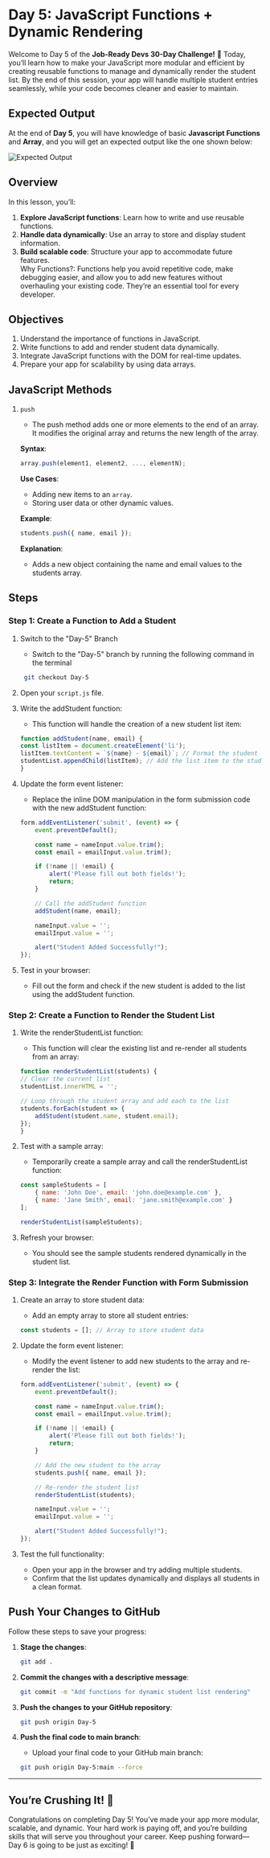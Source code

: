 # Day 5: JavaScript Functions + Dynamic Rendering

Welcome to Day 5 of the **Job-Ready Devs 30-Day Challenge!** 🎉 Today, you’ll learn how to make your JavaScript more modular and efficient by creating reusable functions to manage and dynamically render the student list. By the end of this session, your app will handle multiple student entries seamlessly, while your code becomes cleaner and easier to maintain.

## Expected Output 
At the end of **Day 5**, you will have knowledge of basic **Javascript Functions** and **Array**, and you will get an expected output like the one shown below:

![Expected Output](https://gfxvsstorage.blob.core.windows.net/gfxvscontainer/Day5.gif)

## Overview
In this lesson, you’ll:

1. **Explore JavaScript functions**: Learn how to write and use reusable functions.
2. **Handle data dynamically**: Use an array to store and display student information.
3. **Build scalable code**: Structure your app to accommodate future features.  
Why Functions?: Functions help you avoid repetitive code, make debugging easier, and allow you to add new features without overhauling your existing code. They’re an essential tool for every developer.

## Objectives
1. Understand the importance of functions in JavaScript.
2. Write functions to add and render student data dynamically.
3. Integrate JavaScript functions with the DOM for real-time updates.
4. Prepare your app for scalability by using data arrays.

## JavaScript Methods
1. `push`
    - The push method adds one or more elements to the end of an array. It modifies the original array and returns the new length of the array.

    **Syntax**:
    ```javascript
    array.push(element1, element2, ..., elementN);
    ```

    **Use Cases**:
    - Adding new items to an `array`.
    - Storing user data or other dynamic values.

    **Example**:
    ```javascript
    students.push({ name, email });
    ```

    **Explanation**:
    - Adds a new object containing the name and email values to the students array.  


## Steps
### Step 1: Create a Function to Add a Student
1. Switch to the "Day-5" Branch
    - Switch to the "Day-5" branch by running the following command in the terminal
    ```bash
     git checkout Day-5
    ```
2. Open your `script.js` file.
3. Write the addStudent function:
    - This function will handle the creation of a new student list item:
    ```javascript
    function addStudent(name, email) {
    const listItem = document.createElement('li');
    listItem.textContent = `${name} - ${email}`; // Format the student data
    studentList.appendChild(listItem); // Add the list item to the student list
    }
    ```

4. Update the form event listener:
    - Replace the inline DOM manipulation in the form submission code with the new addStudent function:
    ```javascript
    form.addEventListener('submit', (event) => {
        event.preventDefault();

        const name = nameInput.value.trim();
        const email = emailInput.value.trim();

        if (!name || !email) {
            alert('Please fill out both fields!');
            return;
        }

        // Call the addStudent function
        addStudent(name, email);

        nameInput.value = '';
        emailInput.value = '';

        alert("Student Added Successfully!");
    });
    ```

5. Test in your browser:
    - Fill out the form and check if the new student is added to the list using the addStudent function.

### Step 2: Create a Function to Render the Student List
1. Write the renderStudentList function:
    - This function will clear the existing list and re-render all students from an array:
    ```javascript
    function renderStudentList(students) {
    // Clear the current list
    studentList.innerHTML = '';

    // Loop through the student array and add each to the list
    students.forEach(student => {
        addStudent(student.name, student.email);
    });
    }
    ```

2. Test with a sample array:
    - Temporarily create a sample array and call the renderStudentList function:
    ```javascript
    const sampleStudents = [
        { name: 'John Doe', email: 'john.doe@example.com' },
        { name: 'Jane Smith', email: 'jane.smith@example.com' }
    ];

    renderStudentList(sampleStudents);
    ```

3. Refresh your browser:
    - You should see the sample students rendered dynamically in the student list.

### Step 3: Integrate the Render Function with Form Submission
1. Create an array to store student data:
    - Add an empty array to store all student entries:
    ```javascript
    const students = []; // Array to store student data
    ```

2. Update the form event listener:
    - Modify the event listener to add new students to the array and re-render the list:
    ```javascript
    form.addEventListener('submit', (event) => {
        event.preventDefault();

        const name = nameInput.value.trim();
        const email = emailInput.value.trim();

        if (!name || !email) {
            alert('Please fill out both fields!');
            return;
        }

        // Add the new student to the array
        students.push({ name, email });

        // Re-render the student list
        renderStudentList(students);

        nameInput.value = '';
        emailInput.value = '';

        alert("Student Added Successfully!");
    });
    ```

3. Test the full functionality:
    - Open your app in the browser and try adding multiple students.
    - Confirm that the list updates dynamically and displays all students in a clean format.

## Push Your Changes to GitHub
Follow these steps to save your progress:

1. **Stage the changes**:
     ```bash
     git add .
     ```

2. **Commit the changes with a descriptive message**:
     ```bash
     git commit -m "Add functions for dynamic student list rendering"
     ```

3. **Push the changes to your GitHub repository**:
     ```bash
     git push origin Day-5
     ```

4. **Push the final code to main branch**:
    - Upload your final code to your GitHub main branch:
    ```bash
    git push origin Day-5:main --force
    ```

---

## You’re Crushing It! 🎉
Congratulations on completing Day 5! You’ve made your app more modular, scalable, and dynamic. Your hard work is paying off, and you’re building skills that will serve you throughout your career. Keep pushing forward—Day 6 is going to be just as exciting! 🚀